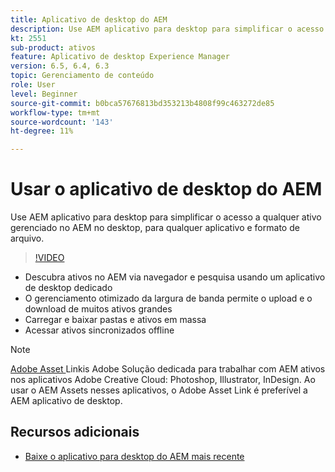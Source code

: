 ```yaml
---
title: Aplicativo de desktop do AEM
description: Use AEM aplicativo para desktop para simplificar o acesso a qualquer ativo gerenciado no AEM no desktop, para qualquer aplicativo e formato de arquivo.
kt: 2551
sub-product: ativos
feature: Aplicativo de desktop Experience Manager
version: 6.5, 6.4, 6.3
topic: Gerenciamento de conteúdo
role: User
level: Beginner
source-git-commit: b0bca57676813bd353213b4808f99c463272de85
workflow-type: tm+mt
source-wordcount: '143'
ht-degree: 11%

---
```



# Usar o aplicativo de desktop do AEM

Use AEM aplicativo para desktop para simplificar o acesso a qualquer ativo gerenciado no AEM no desktop, para qualquer aplicativo e formato de arquivo.

>[!VIDEO](https://video.tv.adobe.com/v/28868/?quality=12&learn=on)

+ Descubra ativos no AEM via navegador e pesquisa usando um aplicativo de desktop dedicado
+ O gerenciamento otimizado da largura de banda permite o upload e o download de muitos ativos grandes
+ Carregar e baixar pastas e ativos em massa
+ Acessar ativos sincronizados offline

>[!NOTE]
>
> [Adobe Asset ](./adobe-asset-link.md) Linkis Adobe Solução dedicada para trabalhar com AEM ativos nos aplicativos Adobe Creative Cloud: Photoshop, Illustrator, InDesign. Ao usar o AEM Assets nesses aplicativos, o Adobe Asset Link é preferível a AEM aplicativo de desktop.

## Recursos adicionais

+ [Baixe o aplicativo para desktop do AEM mais recente](https://docs.adobe.com/content/help/pt-BR/experience-manager-desktop-app/using/release-notes.html)
